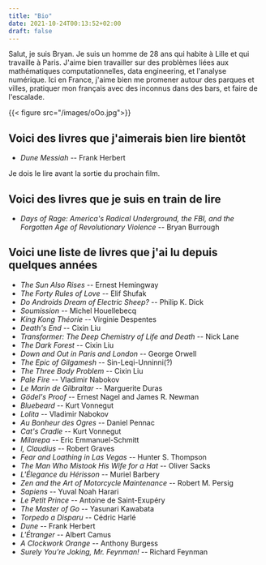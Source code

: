 ```yaml
---
title: "Bio"
date: 2021-10-24T00:13:52+02:00
draft: false
---
```


Salut, je suis Bryan.  Je suis un homme de 28 ans qui habite à Lille et qui travaille à Paris.  J'aime bien travailler sur des problèmes liées aux mathématiques computationnelles, data engineering, et l'analyse numérique.  Ici en France, j'aime bien me promener autour des parques et villes, pratiquer mon français avec des inconnus dans des bars, et faire de l'escalade.

{{< figure src="/images/oOo.jpg">}}

## Voici des livres que j'aimerais bien lire bientôt 
* *Dune Messiah* -- Frank Herbert

Je dois le lire avant la sortie du prochain film.

## Voici des livres que je suis en train de lire


* *Days of Rage: America's Radical Underground, the FBI, and the Forgotten Age of Revolutionary Violence* -- Bryan Burrough


## Voici une liste de livres que j'ai lu depuis quelques années
* *The Sun Also Rises* -- Ernest Hemingway
* *The Forty Rules of Love* -- Elif Shufak
* *Do Androids Dream of Electric Sheep?* -- Philip K. Dick
* *Soumission* -- Michel Houellebecq
* *King Kong Théorie* -- Virginie Despentes
* *Death's End* -- Cixin Liu
* *Transformer: The Deep Chemistry of Life and Death* -- Nick Lane
* *The Dark Forest* -- Cixin Liu
* *Down and Out in Paris and London* -- George Orwell
* *The Epic of Gilgamesh* -- Sin-Leqi-Unninni(?)
* *The Three Body Problem* -- Cixin Liu
* *Pale Fire* -- Vladimir Nabokov
* *Le Marin de Gilbraltar* -- Marguerite Duras
* *Gödel's Proof* -- Ernest Nagel and James R. Newman
* *Bluebeard* -- Kurt Vonnegut
* *Lolita* -- Vladimir Nabokov
* *Au Bonheur des Ogres* -- Daniel Pennac
* *Cat's Cradle* -- Kurt Vonnegut 
* *Milarepa* -- Eric Emmanuel-Schmitt
* *I, Claudius* -- Robert Graves
* *Fear and Loathing in Las Vegas* -- Hunter S. Thompson
* *The Man Who Mistook His Wife for a Hat* -- Oliver Sacks
* *L'Élegance du Hérisson* -- Muriel Barbery
* *Zen and the Art of Motorcycle Maintenance* -- Robert M. Persig
* *Sapiens* -- Yuval Noah Harari
* *Le Petit Prince* -- Antoine de Saint-Exupéry
* *The Master of Go* -- Yasunari Kawabata
* *Torpedo a Disparu* -- Cédric Harlé
* *Dune* -- Frank Herbert 
* *L'Étranger* -- Albert Camus
* *A Clockwork Orange* -- Anthony Burgess
* *Surely You’re Joking, Mr. Feynman!* -- Richard Feynman

